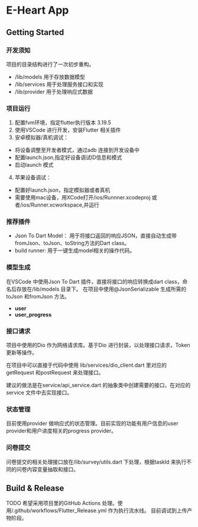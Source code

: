 # E-Heart App

## Getting Started

### 开发须知

项目的目录结构进行了一次初步重构。

* /lib/models 用于存放数据模型
* /lib/services 用于处理服务接口和实现
* /lib/provider 用于处理响应式数据

### 项目运行

1. 配置fvm环境，指定flutter执行版本 3.19.5
2. 使用VSCode 进行开发，安装Flutter 相关插件
3. 安卓模拟器/真机调试：

* 将设备调整至开发者模式，通过adb 连接到开发设备中
* 配置launch.json,指定好设备调试ID信息和模式
* 启动launch 模式

4. 苹果设备调试：

* 配置好launch.json，指定模拟器或者真机
* 需要使用mac设备，用XCode打开/ios/Runnner.xcodeproj 或者/ios/Runner.xcworkspace,并运行

### 推荐插件

* Json To Dart Model： 用于将接口返回的响应JSON，直接自动生成带fromJson、toJson、toString方法的Dart class。
* build runner: 用于一键生成model相关的操作代码。

### 模型生成

在VSCode 中使用Json To Dart 插件，直接将接口的响应转换成dart class，命名后存放在/lib/models 目录下。
在项目中使用@JsonSerializable 生成所需的toJson 和fromJson 方法。

* **user**
* **user_progress**

### 接口请求

项目中使用的Dio 作为网络请求库。基于Dio 进行封装，以处理接口请求，Token更新等操作。

在项目中可以直接于代码中使用 lib/services/dio_client.dart 里对应的getRequest 和postRequest 来处理接口。

建议的做法是在service/api_service.dart 的抽象类中创建需要的接口，在对应的service 文件中去实现接口。

### 状态管理

目前使用provider 做响应式的状态管理。目前实现的功能有用户信息的user provider和用户进度相关的progress provider。

### 问卷提交

问卷提交的相关处理接口放在/lib/survey/utils.dart 下处理，根据taskId 来执行不同的问卷内容变量抽取和接口。

## Build & Release

TODO
希望采用项目里的GitHub Actions 处理。使用/.github/workflows/Flutter_Release.yml 作为执行流水线。
目前调试到上传产物阶段。
